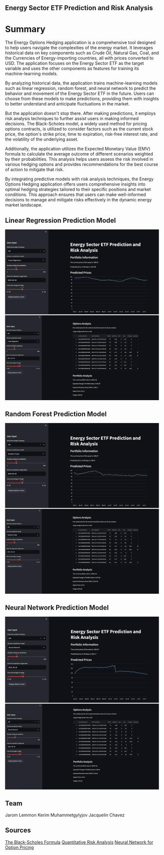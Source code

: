 ## Energy Sector ETF Prediction and Risk Analysis

# Summary

The Energy Options Hedging application is a comprehensive tool designed to help users navigate the complexities of the energy market. It leverages historical data on key components such as Crude Oil, Natural Gas, Coal, and the Currencies of Energy-importing countries, all with prices converted to USD. The application focuses on the Energy Sector ETF as the target variable and uses the other components as features for training its machine-learning models.

By analyzing historical data, the application trains machine-learning models such as linear regression, random forest, and neural network to predict the behavior and movement of the Energy Sector ETF in the future. Users can choose from these models to make predictions, providing them with insights to better understand and anticipate fluctuations in the market.

But the application doesn't stop there. After making predictions, it employs risk analysis techniques to further assist users in making informed decisions. The Black-Scholes model, a widely used method for pricing options contracts, is utilized to consider factors such as the current stock price, the option's strike price, time to expiration, risk-free interest rate, and the volatility of the underlying asset.

Additionally, the application utilizes the Expected Monetary Value (EMV) formula to calculate the average outcome of different scenarios weighted by their probabilities. This analysis helps users assess the risk involved in various hedging options and provides recommendations for the best course of action to mitigate that risk.

By integrating predictive models with risk analysis techniques, the Energy Options Hedging application offers users comprehensive insights into optimal hedging strategies tailored to their specific positions and market conditions. This approach ensures that users can make well-informed decisions to manage and mitigate risks effectively in the dynamic energy market landscape.

## Linear Regression Prediction Model
![Linear Regression](Images/linear_regression.png)
![LR Options](Images/linear_regression_options.png)

## Random Forest Prediction Model
![Random Forest](Images/random_forest.png)
![RF Options](Images/random_forest_chain.png)

## Neural Network Prediction Model
![Neural Network](Images/neural_network.png)
![NN Options](Images/neural_network_chain.png)

## Team
Jarom Lemmon
Kerim Muhammetgylyjov
Jacquelin Chavez

## Sources
[The Black-Scholes Formula](https://www.timworrall.com/fin-40008/bscholes.pdf)
[Quantitative Risk Analysis](https://projectmanagers.net/quantitative-risk-analysis-pmp-overview/)
[Neural Network for Option Pricing ](https://www.youtube.com/watch?v=r6KTnKim_BA)